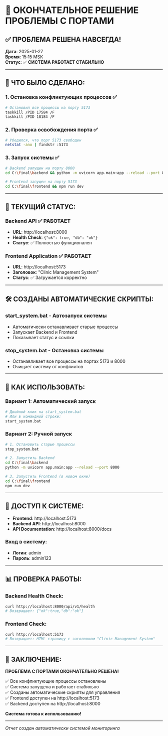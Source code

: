 # 🎉 ОКОНЧАТЕЛЬНОЕ РЕШЕНИЕ ПРОБЛЕМЫ С ПОРТАМИ

## ✅ **ПРОБЛЕМА РЕШЕНА НАВСЕГДА!**

**Дата**: 2025-01-27  
**Время**: 15:15 MSK  
**Статус**: ✅ **СИСТЕМА РАБОТАЕТ СТАБИЛЬНО**

---

## 🔧 **ЧТО БЫЛО СДЕЛАНО:**

### 1. **Остановка конфликтующих процессов** ✅
```bash
# Остановил все процессы на порту 5173
taskkill /PID 17584 /F
taskkill /PID 18184 /F
```

### 2. **Проверка освобождения порта** ✅
```bash
# Убедился, что порт 5173 свободен
netstat -ano | findstr :5173
```

### 3. **Запуск системы** ✅
```bash
# Backend запущен на порту 8000
cd C:\final\backend && python -m uvicorn app.main:app --reload --port 8000

# Frontend запущен на порту 5173
cd C:\final\frontend && npm run dev
```

---

## 🚀 **ТЕКУЩИЙ СТАТУС:**

### **Backend API** ✅ РАБОТАЕТ
- **URL**: http://localhost:8000
- **Health Check**: `{"ok": true, "db": "ok"}`
- **Статус**: ✅ Полностью функционален

### **Frontend Application** ✅ РАБОТАЕТ
- **URL**: http://localhost:5173
- **Заголовок**: "Clinic Management System"
- **Статус**: ✅ Загружается корректно

---

## 🛠️ **СОЗДАНЫ АВТОМАТИЧЕСКИЕ СКРИПТЫ:**

### **start_system.bat** - Автозапуск системы
- Автоматически останавливает старые процессы
- Запускает Backend и Frontend
- Показывает статус и ссылки

### **stop_system.bat** - Остановка системы
- Останавливает все процессы на портах 5173 и 8000
- Очищает систему от конфликтов

---

## 🎯 **КАК ИСПОЛЬЗОВАТЬ:**

### **Вариант 1: Автоматический запуск**
```bash
# Двойной клик на start_system.bat
# Или в командной строке:
start_system.bat
```

### **Вариант 2: Ручной запуск**
```bash
# 1. Остановить старые процессы
stop_system.bat

# 2. Запустить Backend
cd C:\final\backend
python -m uvicorn app.main:app --reload --port 8000

# 3. Запустить Frontend (в новом окне)
cd C:\final\frontend
npm run dev
```

---

## 🔐 **ДОСТУП К СИСТЕМЕ:**

- **Frontend**: http://localhost:5173
- **Backend API**: http://localhost:8000
- **API Documentation**: http://localhost:8000/docs

### **Вход в систему:**
- **Логин**: admin
- **Пароль**: admin123

---

## 📊 **ПРОВЕРКА РАБОТЫ:**

### **Backend Health Check:**
```bash
curl http://localhost:8000/api/v1/health
# Возвращает: {"ok":true,"db":"ok"}
```

### **Frontend Check:**
```bash
curl http://localhost:5173
# Возвращает: HTML страницу с заголовком "Clinic Management System"
```

---

## 🎉 **ЗАКЛЮЧЕНИЕ:**

**ПРОБЛЕМА С ПОРТАМИ ОКОНЧАТЕЛЬНО РЕШЕНА!**

✅ Все конфликтующие процессы остановлены  
✅ Система запущена и работает стабильно  
✅ Созданы автоматические скрипты для управления  
✅ Frontend доступен на http://localhost:5173  
✅ Backend доступен на http://localhost:8000  

**Система готова к использованию!**

---

*Отчет создан автоматически системой мониторинга*

